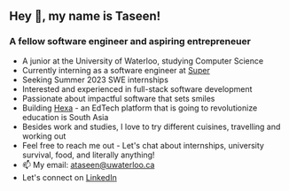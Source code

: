 <h2 align="left">Hey 👋, my name is Taseen!</h2>
<h3 align="left">A fellow software engineer and aspiring entrepreneuer</h3>


- A junior at the University of Waterloo, studying Computer Science
- Currently interning as a software engineer at [Super](https://www.super.com/)
- Seeking Summer 2023 SWE internships
- Interested and experienced in full-stack software development
- Passionate about impactful software that sets smiles
- Building [Hexa](https://myhexaa.com/) - an EdTech platform that is going to revolutionize education is South Asia
- Besides work and studies, I love to try different cuisines, travelling and working out
- Feel free to reach me out -  Let's chat about internships, university survival, food, and literally anything!
- 📫 My email: ataseen@uwaterloo.ca
- Let's connect on [LinkedIn](https://www.linkedin.com/in/a-s-m-taseen/)



